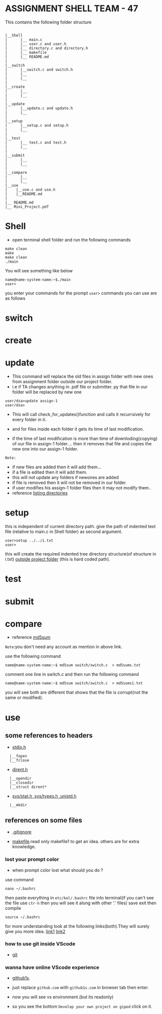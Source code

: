 # ASSIGNMENT SHELL TEAM - 47

This contains the following folder structure

```

|__Shell
|      |__ main.c
|      |__ user.c and user.h
|      |__ directory.c and directory.h
|      |__ makefile
|      |__ README.md
|
|__switch
|      |__switch.c and switch.h
|      |__
|      |__
|
|__create
|      |__
|      |__
|
|__update
|      |__update.c and update.h
|      |__
|
|__setup
|      |__setup.c and setup.h
|      |__
|
|__test
|      |__ test.c and test.h
|      |__
|
|__submit
|      |__
|      |__
|
|__compare
|      |__
|      |__
|__use
|    |__use.c and use.h
|    |__README.md
|
|__ README.md
|__ Mini_Project.pdf

```

# Shell
- open terminal shell folder and run the following commands
```
make clean
make 
make clean
./main
```
You will see something like below

```
name@name-system-name:~$./main
user>
```
you enter your commands for the prompt `user>`
commands you can use are as follows

# switch

# create 

# update
  
  - This command will replace the old files in assign folder with new ones from assignment folder outside our project folder.
 - i.e if TA changes anything in .pdf file or submitter. py that file in our folder will be replaced by new one

```
user/dsa>update assign-1
user/dsa>
```
- This will call check_for_updates()function and calls it recurrsively for every folder in it.

- and for files inside each folder it gets its time of last modification.

- if the time of last modification is more than time of downloding(copying) of our file in assign-1 folder....
then it removes that file and copies the new one into our assign-1 folder.

`Note:` 

- if new files are added then it will add them...
- if a file is edited then it will add them.
- this will not update any folders if newones are added
- if file is removed then it will not be removed in our folder.
- if user modifies his assign-1 folder files then it may not modify them..
- reference [listing directories](https://www.youtube.com/watch?v=j9yL30R6npk)


# setup
  this is independent of current directory path.
  give the path of indented text file (relative to main.c in Shell folder) as second argument.
  
  ```
  user>setup ../../i.txt
  user>
  ``` 
  this will create the required indented tree directory structure(of structure in i.txt) <u> outside project folder</u> (this is hard coded path).

# test 

# submit

# compare

- reference [md5sum](https://www.a2hosting.in/kb/developer-corner/linux/working-with-file-checksums)

`Note`:you don't need any account as mention in above link.

use the following command

```
name@name-system-name:~$ md5sum switch/switch.c  > md5sums.txt

```
comment one line in switch.c and then run the following command

```
name@name-system-name:~$ md5sum switch/switch.c  > md5sums1.txt

```
you will see both are different that shows that the file is corrupt(not the same or modified).

# use

## some references to headers


- [stdio.h](https://en.wikipedia.org/wiki/C_file_input/output) 
```
  |__fopen
  |__fclose
```
- [dirent.h](https://en.wikibooks.org/wiki/C_Programming/POSIX_Reference/dirent.h)

```
  |__opendir
  |__closedir
  |__struct dirent*
```
- [sys/stat.h ,sys/types.h ,unistd.h]()

```
  |__mkdir
```
## references on some files
- [.gitignore](https://www.pluralsight.com/guides/how-to-use-gitignore-file)

- [makefile](https://www.cs.colby.edu/maxwell/courses/tutorials/maketutor/).read only makefile1 to get an idea. others are for extra knowledge.

### lost your prompt color
- when prompt color lost what should you do ?

use command

```
nano ~/.bashrc
```
then paste everything in `etc/kel/.bashrc` file into terminal(if you can't see the file use `ctr-h` then you will see it along with other '.' files)
save exit
then compile
```
source ~/.bashrc
```
for more understanding look at the following links(both).They will surely give you more idea.
[link1](https://askubuntu.com/questions/404424/how-do-i-restore-bashrc-to-its-default)
[link2](https://linuxhostsupport.com/blog/how-to-change-the-color-of-your-linux-prompt/)

### how to use git inside VScode

- [git](https://www.youtube.com/watch?v=F2DBSH2VoHQ)

### wanna have online VScode experience

- [github1s](https://github1s.com/).

- just replace `github.com` with `github1s.com` in browser tab then enter.
- now you will see vs environment.(but its readonly)
- so you see the bottom `Develop your own project on gipod`  click on it.

